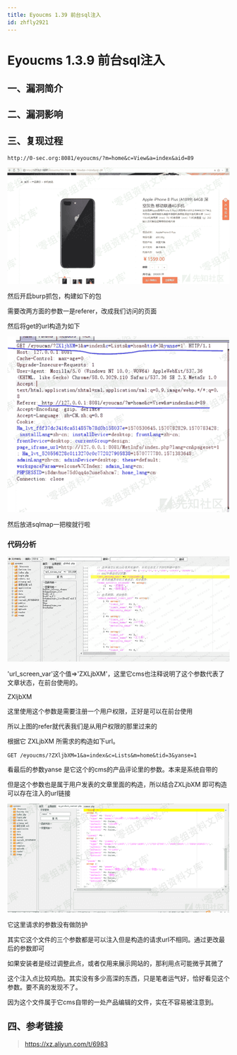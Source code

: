 ```yaml
---
title: Eyoucms 1.39 前台sql注入
id: zhfly2921
---
```


# Eyoucms 1.3.9 前台sql注入

## 一、漏洞简介

## 二、漏洞影响

## 三、复现过程

```
http://0-sec.org:8081/eyoucms/?m=home&c=View&a=index&aid=89 
```

![image](../img/93f2287c8f36768aacda8c4e8e4c5c75.png)

然后开启burp抓包，构建如下的包

需要改两方面的参数一是referer，改成我们访问的页面

然后将get的url构造为如下

![image](../img/1552966526893952bb2f81a4ed12b409.png)

然后放进sqlmap一把梭就行啦

### 代码分析

![image](../img/8ecf16068ed424bc8b0675010b432624.png)

'url_screen_var'这个值=>'ZXLjbXM'，这里它cms也注释说明了这个参数代表了文章状态，在前台使用的。

ZXljbXM

这里使用这个参数是需要注册一个用户权限，正好是可以在前台使用

所以上图的refer就代表我们是从用户权限的那里过来的

根据它 ZXLjbXM 所需求的构造如下url。

```
GET /eyoucms/?ZXljbXM=1&a=index&c=Lists&m=home&tid=3&yanse=1 
```

看最后的参数yanse 是它这个的cms的产品评论里的参数。本来是系统自带的

但是这个参数也是属于用户发表的文章里面的构造，所以结合ZXLjbXM 即可构造可以存在注入的url链接

![image](../img/6c6cf448b16eeca81f013d097d1f0fca.png)

它这里请求的参数没有做防护

其实它这个文件的三个参数都是可以注入但是构造的请求url不相同。通过更改最后的参数即可

如果安装者是经过调整此点，或者仅用来展示网站的，那利用点可能微乎其微了

这个注入点比较鸡肋。其实没有多少高深的东西，只是笔者运气好，恰好看见这个参数。要不真的发现不了。

因为这个文件属于它cms自带的一处产品编辑的文件，实在不容易被注意到。

## 四、参考链接

> https://xz.aliyun.com/t/6983